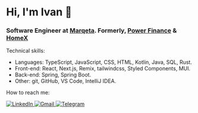<h1>Hi, I'm Ivan 👋</h1>
<h3>Software Engineer at <a href="https://www.marqeta.com/">Marqeta</a>. Formerly, <a href="https://www.usepower.com/">Power Finance</a> & <a href="https://homex.com/">HomeX</a></h3>

Technical skills:
<ul>
  <li>Languages: TypeScript, JavaScript, CSS, HTML, Kotlin, Java, SQL, Rust.</li>
  <li>Front-end: React, Next.js, Remix, tailwindcss, Styled Components, MUI.</li>
  <li>Back-end: Spring, Spring Boot.</li>
  <li>Other: git, GitHub, VS Code, IntelliJ IDEA.    
  
</ul>

<p>How to reach me:</p>
<p> 
  <a href="https://www.linkedin.com/in/ivanlytovka/" aria-label="Connect on LinkedIn">
    <img src="https://img.shields.io/badge/LinkedIn-0077B5?style=for-the-badge&logo=linkedin&logoColor=white" alt="LinkedIn">
  </a>
  <a href="mailto:ivanlytovka@gmail.com" aria-label="Email me">
    <img src="https://img.shields.io/badge/Gmail-D14836?style=for-the-badge&logo=gmail&logoColor=white" alt="Gmail">
  </a>
  <a href="https://t.me/lytovka" aria-label="Connect on Telegram">
    <img src="https://img.shields.io/badge/Telegram-464646?style=for-the-badge&logo=telegram&logoColor=white" alt="Telegram">
  </a>
</p>
